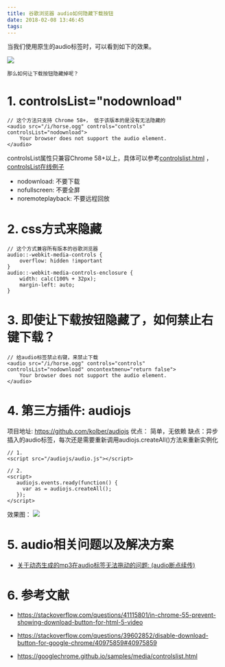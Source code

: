 ```yaml
---
title: 谷歌浏览器 audio如何隐藏下载按钮
date: 2018-02-08 13:46:45
tags:
---
```


当我们使用原生的audio标签时，可以看到如下的效果。

![](http://p3alsaatj.bkt.clouddn.com/20180208134739_FKSyw4_Screenshot.jpeg)

`那么如何让下载按钮隐藏掉呢？`

# 1. controlsList="nodownload"

```
// 这个方法只支持 Chrome 58+， 低于该版本的是没有无法隐藏的
<audio src="/i/horse.ogg" controls="controls" controlsList="nodownload">
    Your browser does not support the audio element.
</audio>
```

controlsList属性只兼容Chrome 58+以上，具体可以参考[controlslist.html](https://github.com/googlechrome/samples/blob/gh-pages/media/controlslist.html) ，[controlsList在线例子](https://googlechrome.github.io/samples/media/controlslist.html)
- nodownload: 不要下载
- nofullscreen: 不要全屏
- noremoteplayback: 不要远程回放

# 2. css方式来隐藏
```
// 这个方式兼容所有版本的谷歌浏览器
audio::-webkit-media-controls {
    overflow: hidden !important
}
audio::-webkit-media-controls-enclosure {
    width: calc(100% + 32px);
    margin-left: auto;
}
```

# 3. 即使让下载按钮隐藏了，如何禁止右键下载？
```
// 给audio标签禁止右键，来禁止下载
<audio src="/i/horse.ogg" controls="controls" controlsList="nodownload" oncontextmenu="return false">
    Your browser does not support the audio element.
</audio>
```

# 4. 第三方插件: audiojs
项目地址: https://github.com/kolber/audiojs
优点： 简单，无依赖
缺点：异步插入的audio标签，每次还是需要重新调用audiojs.createAll()方法来重新实例化

```
// 1.
<script src="/audiojs/audio.js"></script>

// 2.
<script>
   audiojs.events.ready(function() {
     var as = audiojs.createAll();
   });
</script>
```
效果图：
![](http://p3alsaatj.bkt.clouddn.com/20180208134755_pPAs8b_Screenshot.jpeg)


# 5. audio相关问题以及解决方案
- [关于动态生成的mp3在audio标签无法拖动的问题: (audio断点续传)](https://wenjs.me/p/about-mp3progress-on-audio)


# 6. 参考文献
- https://stackoverflow.com/questions/41115801/in-chrome-55-prevent-showing-download-button-for-html-5-video
- https://stackoverflow.com/questions/39602852/disable-download-button-for-google-chrome/40975859#40975859
- https://googlechrome.github.io/samples/media/controlslist.html

  [1]: /img/bVO1bS
  [2]: /img/bVO1c5